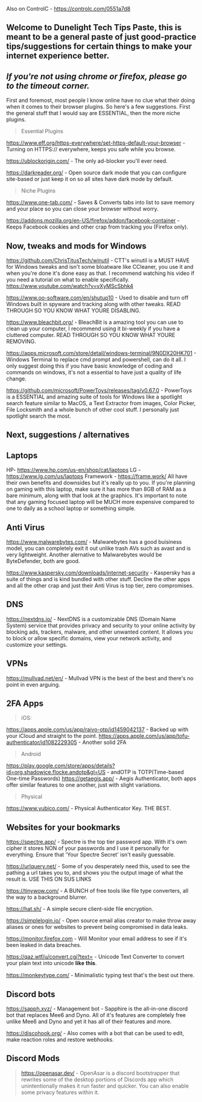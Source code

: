 Also on ControlC - https://controlc.com/0551a7d8
## Welcome to Dunelight Tech Tips Paste, this is meant to be a general paste of just good-practice tips/suggestions for certain things to make your internet experience better.
## _If you're not using chrome or firefox, please go to the timeout corner._

First and foremost, most people I know online have no clue what their doing when it comes to their browser plugins. So here's a few suggestions. First the general stuff that I would say are ESSENTIAL, then the more niche plugins.

> Essential Plugins 

https://www.eff.org/https-everywhere/set-https-default-your-browser - Turning on HTTPS:// everywhere, keeps you safe while you browse.

https://ublockorigin.com/ - The only ad-blocker you'll ever need.

https://darkreader.org/ - Open source dark mode that you can configure site-based or just keep it on so all sites have dark mode by default.

> Niche Plugins 

https://www.one-tab.com/ - Saves & Converts tabs into list to save memory and your place so you can close your browser without worry.

https://addons.mozilla.org/en-US/firefox/addon/facebook-container - Keeps Facebook cookies and other crap from tracking you (Firefox only).

## Now, tweaks and mods for Windows
https://github.com/ChrisTitusTech/winutil - CTT's winutil is a MUST HAVE for Windows tweaks and isn't some bloatware like CCleaner, you use it and when you're done it's done easy as that. I recommend watching his video if you need a tutorial on what to enable specifically. https://www.youtube.com/watch?v=vXyMScSbhk4

https://www.oo-software.com/en/shutup10 -  Used to disable and turn off Windows built in spyware and tracking along with other tweaks. READ THROUGH SO YOU KNOW WHAT YOURE DISABLING.

https://www.bleachbit.org/ - BleachBit is a amazing tool you can use to clean up your computer, I recommend using it bi-weekly if you have a cluttered computer. READ THROUGH SO YOU KNOW WHAT YOURE REMOVING.

https://apps.microsoft.com/store/detail/windows-terminal/9N0DX20HK701 - Windows Terminal to replace cmd prompt and powershell, can do it all. I only suggest doing this if you have basic knowledge of coding and commands on windows, it's not a essential to have just a quality of life change.

https://github.com/microsoft/PowerToys/releases/tag/v0.67.0 - PowerToys is a ESSENTIAL and amazing suite of tools for Windows like a spotlight search feature similar to MacOS, a Text Extractor from images, Color Picker, File Locksmith and a whole bunch of other cool stuff. I personally just spotlight search the most.

## Next, suggestions / alternatives
## Laptops
HP- https://www.hp.com/us-en/shop/cat/laptops
LG - https://www.lg.com/us/laptops
Framework - https://frame.work/
All have their own benefits and downsides but it's really up to you.
If you're planning on gaming with this laptop, make sure it has more than 8GB of RAM as a bare minimum, along with that look at the graphics. It's important to note that any gaming focused laptop will be MUCH more expensive compared to one to daily as a school laptop or something simple.

## Anti Virus
https://www.malwarebytes.com/ - Malwarebytes has a good buisiness model, you can completely exit it out unlike trash AVs such as avast and is very lightweight. Another alernative to Malwarebytes would be ByteDefender, both are good.

https://www.kaspersky.com/downloads/internet-security - Kaspersky has a suite of things and is kind bundled with other stuff. Decline the other apps and all the other crap and just their Anti Virus is top tier, zero compromises.
## DNS
https://nextdns.io/ -  NextDNS is a customizable DNS (Domain Name System) service that provides privacy and security to your online activity by blocking ads, trackers, malware, and other unwanted content. It allows you to block or allow specific domains, view your network activity, and customize your settings.
## VPNs
https://mullvad.net/en/ - Mullvad VPN is the best of the best and there's no point in even arguing. 

## 2FA Apps
> iOS:

https://apps.apple.com/us/app/raivo-otp/id1459042137 - Backed up with your iCloud and straight to the point.
https://apps.apple.com/us/app/tofu-authenticator/id1082229305 - Another solid 2FA
> Android

https://play.google.com/store/apps/details?id=org.shadowice.flocke.andotp&gl=US - andOTP is TOTP(Time-based One-time Passwords)
https://getaegis.app/ - Aegis Authenticator, both apps offer similar features to one another, just with slight variations. 

> Physical

https://www.yubico.com/ - Physical Authenticator Key. THE BEST.

## Websites for your bookmarks
https://spectre.app/ - Spectre is the top tier password app. With it's own cipher it stores NON of your passwords and I use it personally for everything. Ensure that 'Your Spectre Secret' isn't easily guessable.

https://urlquery.net/ - Some of you desperately need this, used to see the pathing a url takes you to, and shows you the output image of what the result is. USE THIS ON SUS LINKS

https://tinywow.com/ - A BUNCH of free tools like file type converters, all the way to a background blurrer.

https://hat.sh/ - A simple secure client-side file encryption.

https://simplelogin.io/ - Open source email alias creator to make throw away aliases or ones for websites to prevent being compromised in data leaks.

https://monitor.firefox.com - Will Monitor your email address to see if it's been leaked in data breaches.

https://qaz.wtf/u/convert.cgi?text= - Unicode Text Converter to convert your plain text into unicode 𝐥𝐢𝐤𝐞 𝐭𝐡𝐢𝐬.

https://monkeytype.com/ - Minimalistic typing test that's the best out there.

## Discord bots
https://sapph.xyz/ - Management bot - Sapphire is the all-in-one discord bot that replaces Mee6 and Dyno. All of it's features are completely free unlike Mee6 and Dyno and yet it has all of their features and more.

https://discohook.org/ - Also comes with a bot that can be used to edit, make reaction roles and restore webhooks.

## Discord Mods
>https://openasar.dev/ - OpenAsar is a discord bootstrapper that rewrites some of the desktop portions of Discords app which unintentionally makes it run faster and quicker. You can also enable some privacy features within it.
